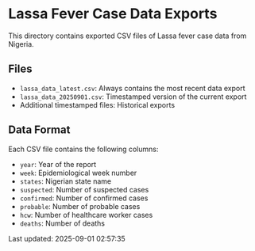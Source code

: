 # Lassa Fever Case Data Exports

This directory contains exported CSV files of Lassa fever case data from Nigeria.

## Files

- `lassa_data_latest.csv`: Always contains the most recent data export
- `lassa_data_20250901.csv`: Timestamped version of the current export
- Additional timestamped files: Historical exports

## Data Format

Each CSV file contains the following columns:
- `year`: Year of the report
- `week`: Epidemiological week number
- `states`: Nigerian state name
- `suspected`: Number of suspected cases
- `confirmed`: Number of confirmed cases
- `probable`: Number of probable cases
- `hcw`: Number of healthcare worker cases
- `deaths`: Number of deaths

Last updated: 2025-09-01 02:57:35
